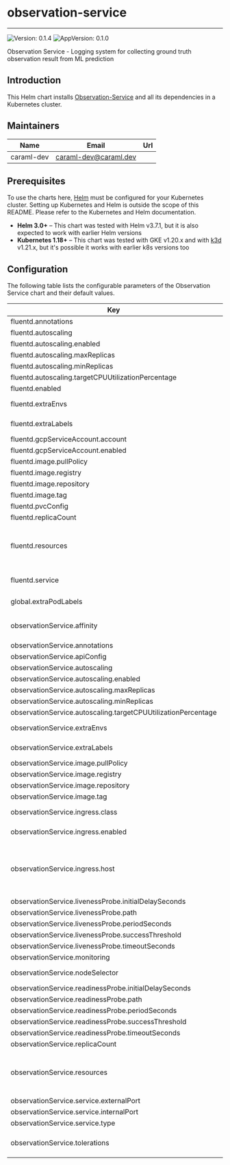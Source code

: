 # observation-service

---
![Version: 0.1.4](https://img.shields.io/badge/Version-0.1.4-informational?style=flat-square)
![AppVersion: 0.1.0](https://img.shields.io/badge/AppVersion-0.1.0-informational?style=flat-square)

Observation Service - Logging system for collecting ground truth observation result from ML prediction

## Introduction

This Helm chart installs [Observation-Service](https://github.com/caraml-dev/observation-service) and all its dependencies in a Kubernetes cluster.

## Maintainers

| Name | Email | Url |
| ---- | ------ | --- |
| caraml-dev | <caraml-dev@caraml.dev> |  |

## Prerequisites

To use the charts here, [Helm](https://helm.sh/) must be configured for your
Kubernetes cluster. Setting up Kubernetes and Helm is outside the scope of
this README. Please refer to the Kubernetes and Helm documentation.

- **Helm 3.0+** – This chart was tested with Helm v3.7.1, but it is also expected to work with earlier Helm versions
- **Kubernetes 1.18+** – This chart was tested with GKE v1.20.x and with [k3d](https://github.com/rancher/k3d) v1.21.x,
but it's possible it works with earlier k8s versions too

## Configuration

The following table lists the configurable parameters of the Observation Service chart and their default values.

| Key | Type | Default | Description |
|-----|------|---------|-------------|
| fluentd.annotations | object | `{}` |  |
| fluentd.autoscaling | object | `{"enabled":false,"maxReplicas":2,"minReplicas":1,"targetCPUUtilizationPercentage":80}` | HPA scaling configuration for Observation Service fluentd |
| fluentd.autoscaling.enabled | bool | `false` | Toggle to enable HPA scaling |
| fluentd.autoscaling.maxReplicas | int | `2` | Maximum replicas for HPA scaling |
| fluentd.autoscaling.minReplicas | int | `1` | Minimum replicas for HPA scaling |
| fluentd.autoscaling.targetCPUUtilizationPercentage | int | `80` | CPU utilization percentage threshold to activate HPA scaling |
| fluentd.enabled | bool | `false` | Flag to toggle deployment of Observation Service fluentd |
| fluentd.extraEnvs | list | `[]` | List of extra environment variables to add to Observation Service fluentd container |
| fluentd.extraLabels | object | `{}` | List of extra labels to add to Observation Service fluentd K8s resources |
| fluentd.gcpServiceAccount.account | string | `""` |  |
| fluentd.gcpServiceAccount.enabled | bool | `false` | Flag to toggle flushing Observation logs to BQ |
| fluentd.image.pullPolicy | string | `"IfNotPresent"` | Docker image pull policy |
| fluentd.image.registry | string | `"ghcr.io"` | Docker registry for Observation Service fluentd image |
| fluentd.image.repository | string | `"caraml-dev/timber/fluentd"` | Docker image repository for Observation Service fluentd |
| fluentd.image.tag | string | `"v0.1.0"` | Docker image tag for Observation Service fluentd |
| fluentd.pvcConfig | object | `{"mountPath":"/cache","name":"cache-volume","storage":"3Gi"}` | PVC configurations for fluentd StatefulSet storage |
| fluentd.replicaCount | int | `1` |  |
| fluentd.resources | object | `{}` | Resources requests and limits for Observation Service fluentd StatefulSet. This should be set according to your cluster capacity and service level objectives. Reference: https://kubernetes.io/docs/concepts/configuration/manage-resources-containers/ |
| fluentd.service | object | `{"externalPort":24224,"internalPort":9880,"multiPort":{"enabled":true},"multiPorts":[{"name":"tcp-input","port":24224,"targetPort":24224},{"name":"http-input","port":9880,"targetPort":9880}],"type":"ClusterIP"}` | Kubernetes Service for fluentd StatefulSet |
| global.extraPodLabels | object | `{}` | Extra pod labels in a map[string]string format, most likely to be used for the costing labels. |
| observationService.affinity | object | `{}` | Assign custom affinity rules to constrain pods to nodes. ref: https://kubernetes.io/docs/concepts/configuration/assign-pod-node/ |
| observationService.annotations | object | `{}` |  |
| observationService.apiConfig | object | `{}` | Observation Service server configuration. |
| observationService.autoscaling | object | `{"enabled":false,"maxReplicas":2,"minReplicas":1,"targetCPUUtilizationPercentage":80}` | HPA scaling configuration for Observation Service |
| observationService.autoscaling.enabled | bool | `false` | Toggle to enable HPA scaling |
| observationService.autoscaling.maxReplicas | int | `2` | Maximum replicas for HPA scaling |
| observationService.autoscaling.minReplicas | int | `1` | Minimum replicas for HPA scaling |
| observationService.autoscaling.targetCPUUtilizationPercentage | int | `80` | CPU utilization percentage threshold to activate HPA scaling |
| observationService.extraEnvs | list | `[]` | List of extra environment variables to add to Observation Service server container |
| observationService.extraLabels | object | `{}` | List of extra labels to add to Observation Service K8s resources |
| observationService.image.pullPolicy | string | `"IfNotPresent"` | Docker image pull policy |
| observationService.image.registry | string | `"ghcr.io"` | Docker registry for Observation Service image |
| observationService.image.repository | string | `"caraml-dev/timber/observation-service"` | Docker image repository for Observation Service |
| observationService.image.tag | string | `"v0.0.0-build.15-b8afdb5"` | Docker image tag for Observation Service |
| observationService.ingress.class | string | `""` | Ingress class annotation to add to this Ingress rule, useful when there are multiple ingress controllers installed |
| observationService.ingress.enabled | bool | `false` | Enable ingress to provision Ingress resource for external access to Observation Service |
| observationService.ingress.host | string | `""` | Set host value to enable name based virtual hosting. This allows routing HTTP traffic to multiple host names at the same IP address. If no host is specified, the ingress rule applies to all inbound HTTP traffic through the IP address specified. https://kubernetes.io/docs/concepts/services-networking/ingress/#name-based-virtual-hosting |
| observationService.livenessProbe.initialDelaySeconds | int | `60` | Liveness probe delay and thresholds |
| observationService.livenessProbe.path | string | `"/v1/internal/health/live"` | HTTP path for liveness check |
| observationService.livenessProbe.periodSeconds | int | `10` |  |
| observationService.livenessProbe.successThreshold | int | `1` |  |
| observationService.livenessProbe.timeoutSeconds | int | `5` |  |
| observationService.monitoring | object | `{"baseURL":"/v1/metrics","enabled":false}` | Service Monitor configuration for Observation Service |
| observationService.nodeSelector | object | `{}` | Define which nodes the pods are scheduled on. ref: https://kubernetes.io/docs/user-guide/node-selection/ |
| observationService.readinessProbe.initialDelaySeconds | int | `60` | Readiness probe delay and thresholds |
| observationService.readinessProbe.path | string | `"/v1/internal/health/ready"` | HTTP path for readiness check |
| observationService.readinessProbe.periodSeconds | int | `10` |  |
| observationService.readinessProbe.successThreshold | int | `1` |  |
| observationService.readinessProbe.timeoutSeconds | int | `5` |  |
| observationService.replicaCount | int | `1` |  |
| observationService.resources | object | `{}` | Resources requests and limits for Observation Service. This should be set according to your cluster capacity and service level objectives. Reference: https://kubernetes.io/docs/concepts/configuration/manage-resources-containers/ |
| observationService.service.externalPort | int | `9001` | Observation Service Kubernetes service port number |
| observationService.service.internalPort | int | `9001` | Observation Service container port number |
| observationService.service.type | string | `"ClusterIP"` |  |
| observationService.tolerations | list | `[]` | If specified, the pod's tolerations. ref: https://kubernetes.io/docs/concepts/configuration/taint-and-toleration/ |